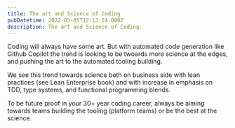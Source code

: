 ```yaml
---
title: The art and Science of Coding
pubDatetime: 2022-05-05T12:13:24.000Z
description: The art and Science of Coding
---
```


Coding will always have some art. But with automated code generation like Github
Copilot the trend is looking to be twoards more science at the edges, and
pushing the art to the automated tooling building.

We see this trend towards science both on business side with lean practices (see
Lean Enterprise book) and with increase in emphasis on TDD, type systems, and
functional programming blends.

To be future proof in your 30+ year coding career, always be aiming towards
teams building the tooling (platform teams) or be the best at the science.
